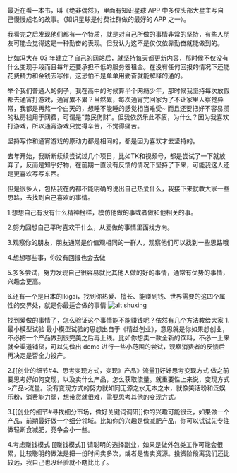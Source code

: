 最近在看一本书，叫《绝非偶然》，里面有知识星球 APP 中多位头部大星主写自己慢慢成名的故事。（知识星球是付费社群做的最好的 APP 之一）。

我看完之后发现他们都有一个特质，就是对自己所做的事情非常的坚持，有些人朋友可能会觉得这是一种勤奋的表现。但我认为这不是仅仅依靠勤奋就能做到的。

比如冯大在 03 年建立了自己的网站后，就坚持每天都更新内容，那时候不仅没有什么变现手段而且每年还要承担不低的服务器租金。在没有任何回报的情况下还能花费精力和金钱去写作，这恐怕不是单单用勤奋就能解释的通的。  

举个我们普通人的例子，我在高中的时候算半个网瘾少年，那时候我坚持每次放假都去通宵打游戏，通宵累不累？当然累，每次通宵完回家为了不让家里人察觉异常，我都是再熬一个白天的，想睡不能睡的感觉相当难受~ 而且还要把好不容易攒的私房钱用于网费，可谓是“劳民伤财”。但我依然乐此不疲，为什么？因为我喜欢打游戏，所以通宵游戏只觉得辛苦，不觉得痛苦。

坚持写作和通宵游戏的原动力都是相同的，都是因为喜欢才去坚持的。

去年开始，我断断续续尝试过几个项目，比如TK和视频号，都是尝试了一下就放弃了，反而是知乎好物，在前期一直没有反馈的情况下坚持了下来，可能我这人还是更喜欢写写东西。

但是很多人，包括我在内都不能明确的说出自己热爱什么，我接下来就教大家一些思路，去找到自己喜欢的事情。

1.想想自己有没有什么精神榜样，模仿他做的事或者做和他相关的事。  

2.努力回想自己平时喜欢干什么，从爱做的事情里面找方向。

3.观察你的朋友，朋友通常是价值观相同的一群人，观察他们可以找到一些思路哦

4.想想哪些事，你没有回报也会去做

5.多多尝试，努力发现自己很容易就比其他人做的好的事情，通常有优势的事情，兴趣会更高。

6.还有一个是日本的lkigai，找到你热爱、擅长、能赚到钱、世界需要的这四个属性的交界处，就是你最适合做的事情 ![alt shuxing](https://thumbor.forbes.com/thumbor/640x640/https://blogs-images.forbes.com/chrismyers/files/2018/02/ikigai-1.jpg?width=960)
  

找到爱做的事情了，怎么验证这个事情能不能赚钱呢？依然有几个方法教给大家
1.最小模型试验
最小模型试验的思想出自于《精益创业》，意思就是你如果想创业，不必把一个产品做到很完美之后再上线。比如你想卖一款全新的饮料，不必一上来就全渠道铺货，可以先做出 demo 进行一些小范围的尝试，观察消费者的反馈后再决定是否全力投产。

2.[[创业的细节#4、思考变现方式，变现》产品》流量]]好好思考变现方式
做之前要思考好如何变现，以及卖什么产品，怎么获取流量。就重要性上来说，变现方式>产品>流量。没有变现方式的努力就如同无源之水无本之木，就像笑话粉和泛娱乐粉，消费能力弱，想带货就很难，需要思考其他的变现方式。

3.[[创业的细节#寻找细分市场，做好关键词调研]]你的兴趣可能很泛，如果做一个产品，前期最好做一个细分领域。比如你的兴趣是做减肥产品，你可以试试先专注做轻断食减肥，竞争会小一些。

4.考虑赚钱模式
[[赚钱模式]] 请聪明的选择副业，如果是做外包类工作可能会很累，比较聪明的做法是把一份时间卖多次，或者是售卖资源。投资阶段离我们还比较远，我自己也没经验就不瞎比比了。




